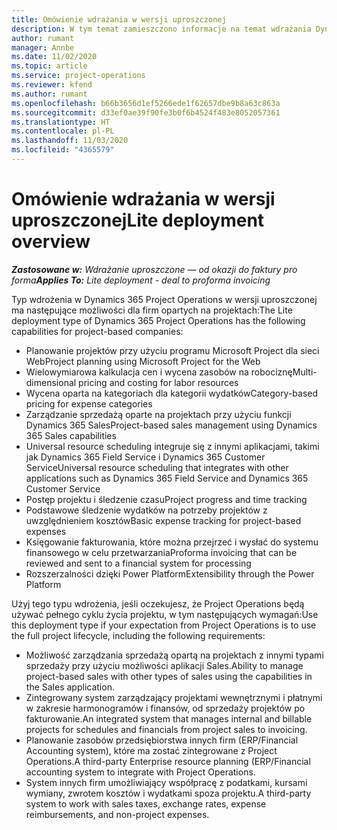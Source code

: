 ```yaml
---
title: Omówienie wdrażania w wersji uproszczonej
description: W tym temat zamieszczono informacje na temat wdrażania Dynamics 365 Project Operations w wersji uproszczonej.
author: rumant
manager: Annbe
ms.date: 11/02/2020
ms.topic: article
ms.service: project-operations
ms.reviewer: kfend
ms.author: rumant
ms.openlocfilehash: b66b3656d1ef5266ede1f62657dbe9b8a63c863a
ms.sourcegitcommit: d33ef0ae39f90fe3b0f6b4524f483e8052057361
ms.translationtype: HT
ms.contentlocale: pl-PL
ms.lasthandoff: 11/03/2020
ms.locfileid: "4365579"
---
```

# <a name="lite-deployment-overview"></a><span data-ttu-id="ca6ec-103">Omówienie wdrażania w wersji uproszczonej</span><span class="sxs-lookup"><span data-stu-id="ca6ec-103">Lite deployment overview</span></span>

<span data-ttu-id="ca6ec-104">_**Zastosowane w:** Wdrażanie uproszczone — od okazji do faktury pro forma_</span><span class="sxs-lookup"><span data-stu-id="ca6ec-104">_**Applies To:** Lite deployment - deal to proforma invoicing_</span></span>

<span data-ttu-id="ca6ec-105">Typ wdrożenia w Dynamics 365 Project Operations w wersji uproszczonej ma następujące możliwości dla firm opartych na projektach:</span><span class="sxs-lookup"><span data-stu-id="ca6ec-105">The Lite deployment type of Dynamics 365 Project Operations has the following capabilities for project-based companies:</span></span>

- <span data-ttu-id="ca6ec-106">Planowanie projektów przy użyciu programu Microsoft Project dla sieci Web</span><span class="sxs-lookup"><span data-stu-id="ca6ec-106">Project planning using Microsoft Project for the Web</span></span>
- <span data-ttu-id="ca6ec-107">Wielowymiarowa kalkulacja cen i wycena zasobów na robociznę</span><span class="sxs-lookup"><span data-stu-id="ca6ec-107">Multi-dimensional pricing and costing for labor resources</span></span>
- <span data-ttu-id="ca6ec-108">Wycena oparta na kategoriach dla kategorii wydatków</span><span class="sxs-lookup"><span data-stu-id="ca6ec-108">Category-based pricing for expense categories</span></span>
- <span data-ttu-id="ca6ec-109">Zarządzanie sprzedażą oparte na projektach przy użyciu funkcji Dynamics 365 Sales</span><span class="sxs-lookup"><span data-stu-id="ca6ec-109">Project-based sales management using Dynamics 365 Sales capabilities</span></span>
- <span data-ttu-id="ca6ec-110">Universal resource scheduling integruje się z innymi aplikacjami, takimi jak Dynamics 365 Field Service i Dynamics 365 Customer Service</span><span class="sxs-lookup"><span data-stu-id="ca6ec-110">Universal resource scheduling that integrates with other applications such as Dynamics 365 Field Service and Dynamics 365 Customer Service</span></span>
- <span data-ttu-id="ca6ec-111">Postęp projektu i śledzenie czasu</span><span class="sxs-lookup"><span data-stu-id="ca6ec-111">Project progress and time tracking</span></span>
- <span data-ttu-id="ca6ec-112">Podstawowe śledzenie wydatków na potrzeby projektów z uwzględnieniem kosztów</span><span class="sxs-lookup"><span data-stu-id="ca6ec-112">Basic expense tracking for project-based expenses</span></span>
- <span data-ttu-id="ca6ec-113">Księgowanie fakturowania, które można przejrzeć i wysłać do systemu finansowego w celu przetwarzania</span><span class="sxs-lookup"><span data-stu-id="ca6ec-113">Proforma invoicing that can be reviewed and sent to a financial system for processing</span></span>
- <span data-ttu-id="ca6ec-114">Rozszerzalności dzięki Power Platform</span><span class="sxs-lookup"><span data-stu-id="ca6ec-114">Extensibility through the Power Platform</span></span>

<span data-ttu-id="ca6ec-115">Użyj tego typu wdrożenia, jeśli oczekujesz, że Project Operations będą używać pełnego cyklu życia projektu, w tym następujących wymagań:</span><span class="sxs-lookup"><span data-stu-id="ca6ec-115">Use this deployment type if your expectation from Project Operations is to use the full project lifecycle, including the following requirements:</span></span>

- <span data-ttu-id="ca6ec-116">Możliwość zarządzania sprzedażą opartą na projektach z innymi typami sprzedaży przy użyciu możliwości aplikacji Sales.</span><span class="sxs-lookup"><span data-stu-id="ca6ec-116">Ability to manage project-based sales with other types of sales using the capabilities in the Sales application.</span></span>
- <span data-ttu-id="ca6ec-117">Zintegrowany system zarządzający projektami wewnętrznymi i płatnymi w zakresie harmonogramów i finansów, od sprzedaży projektów po fakturowanie.</span><span class="sxs-lookup"><span data-stu-id="ca6ec-117">An integrated system that manages internal and billable projects for schedules and financials from project sales to invoicing.</span></span>
- <span data-ttu-id="ca6ec-118">Planowanie zasobów przedsiębiorstwa innych firm (ERP/Financial Accounting system), które ma zostać zintegrowane z Project Operations.</span><span class="sxs-lookup"><span data-stu-id="ca6ec-118">A third-party Enterprise resource planning (ERP/Financial accounting system to integrate with Project Operations.</span></span>
- <span data-ttu-id="ca6ec-119">System innych firm umożliwiający współpracę z podatkami, kursami wymiany, zwrotem kosztów i wydatkami spoza projektu.</span><span class="sxs-lookup"><span data-stu-id="ca6ec-119">A third-party system to work with sales taxes, exchange rates, expense reimbursements, and non-project expenses.</span></span>
